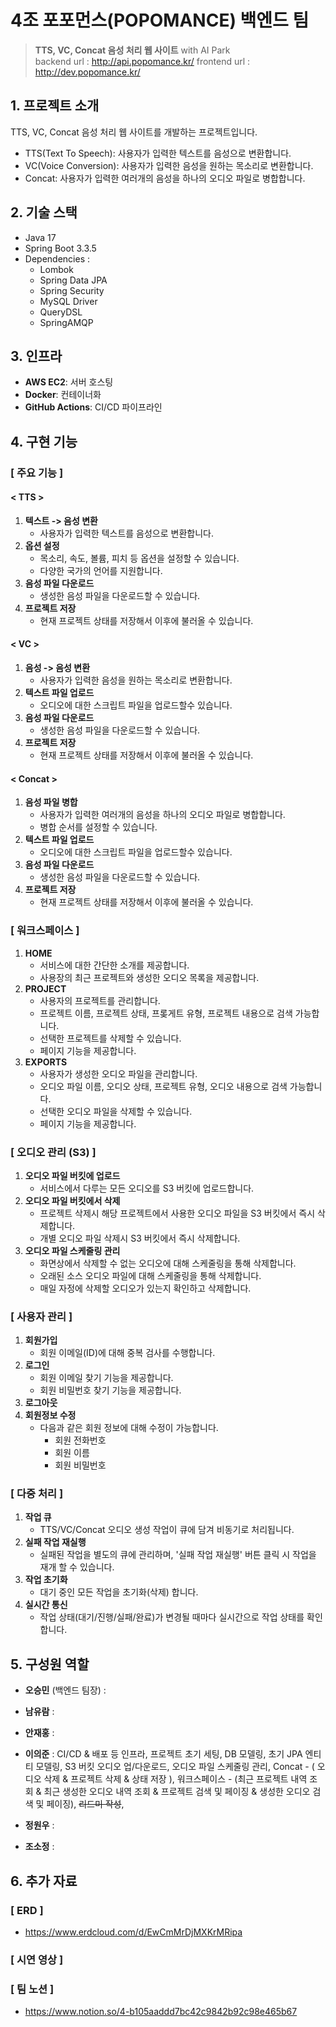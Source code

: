 # 4조 포포먼스(POPOMANCE) 백엔드 팀

> **TTS, VC, Concat 음성 처리 웹 사이트** with AI Park  
> backend url : http://api.popomance.kr/
> frontend url : http://dev.popomance.kr/

## 1. 프로젝트 소개

TTS, VC, Concat 음성 처리 웹 사이트를 개발하는 프로젝트입니다.

- TTS(Text To Speech): 사용자가 입력한 텍스트를 음성으로 변환합니다.
- VC(Voice Conversion): 사용자가 입력한 음성을 원하는 목소리로 변환합니다.
- Concat: 사용자가 입력한 여러개의 음성을 하나의 오디오 파일로 병합합니다.

## 2. 기술 스택

- Java 17
- Spring Boot 3.3.5
- Dependencies :
    - Lombok
    - Spring Data JPA
    - Spring Security
    - MySQL Driver
    - QueryDSL
    - SpringAMQP

## 3. 인프라

- **AWS EC2**: 서버 호스팅
- **Docker**: 컨테이너화
- **GitHub Actions**: CI/CD 파이프라인

## 4. 구현 기능

### [ 주요 기능 ]

#### < TTS >

1. **텍스트 -> 음성 변환**
    - 사용자가 입력한 텍스트를 음성으로 변환합니다.
2. **옵션 설정**
    - 목소리, 속도, 볼륨, 피치 등 옵션을 설정할 수 있습니다.
    - 다양한 국가의 언어를 지원합니다.
3. **음성 파일 다운로드**
    - 생성한 음성 파일을 다운로드할 수 있습니다.
4. **프로젝트 저장**
    - 현재 프로젝트 상태를 저장해서 이후에 불러올 수 있습니다.

#### < VC >

1. **음성 -> 음성 변환**
    - 사용자가 입력한 음성을 원하는 목소리로 변환합니다.
2. **텍스트 파일 업로드**
    - 오디오에 대한 스크립트 파일을 업로드할수 있습니다.
3. **음성 파일 다운로드**
    - 생성한 음성 파일을 다운로드할 수 있습니다.
4. **프로젝트 저장**
    - 현재 프로젝트 상태를 저장해서 이후에 불러올 수 있습니다.

#### < Concat >

1. **음성 파일 병합**
    - 사용자가 입력한 여러개의 음성을 하나의 오디오 파일로 병합합니다.
    - 병합 순서를 설정할 수 있습니다.
2. **텍스트 파일 업로드**
    - 오디오에 대한 스크립트 파일을 업로드할수 있습니다.
3. **음성 파일 다운로드**
    - 생성한 음성 파일을 다운로드할 수 있습니다.
4. **프로젝트 저장**
    - 현재 프로젝트 상태를 저장해서 이후에 불러올 수 있습니다.

### [ 워크스페이스 ]

1. **HOME**
    - 서비스에 대한 간단한 소개를 제공합니다.
    - 사용장의 최근 프로젝트와 생성한 오디오 목록을 제공합니다.
2. **PROJECT**
    - 사용자의 프로젝트를 관리합니다.
    - 프로젝트 이름, 프로젝트 상태, 프롲게트 유형, 프로젝트 내용으로 검색 가능합니다.
    - 선택한 프로젝트를 삭제할 수 있습니다.
    - 페이지 기능을 제공합니다.
3. **EXPORTS**
    - 사용자가 생성한 오디오 파일을 관리합니다.
    - 오디오 파일 이름, 오디오 상태, 프로젝트 유형, 오디오 내용으로 검색 가능합니다.
    - 선택한 오디오 파일을 삭제할 수 있습니다.
    - 페이지 기능을 제공합니다.

### [ 오디오 관리 (S3) ]

1. **오디오 파일 버킷에 업로드**
    - 서비스에서 다루는 모든 오디오를 S3 버킷에 업로드합니다.
2. **오디오 파일 버킷에서 삭제**
    - 프로젝트 삭제시 해당 프로젝트에서 사용한 오디오 파일을 S3 버킷에서 즉시 삭제합니다.
    - 개별 오디오 파일 삭제시 S3 버킷에서 즉시 삭제합니다.
3. **오디오 파일 스케줄링 관리**
    - 화면상에서 삭제할 수 없는 오디오에 대해 스케줄링을 통해 삭제합니다.
    - 오래된 소스 오디오 파일에 대해 스케줄링을 통해 삭제합니다.
    - 매일 자정에 삭제할 오디오가 있는지 확인하고 삭제합니다.

### [ 사용자 관리 ]

1. **회원가입**
    - 회원 이메일(ID)에 대해 중복 검사를 수행합니다.
2. **로그인**
    - 회원 이메일 찾기 기능을 제공합니다.
    - 회원 비밀번호 찾기 기능을 제공합니다.
3. **로그아웃**
4. **회원정보 수정**
    - 다음과 같은 회원 정보에 대해 수정이 가능합니다.
        - 회원 전화번호
        - 회원 이름
        - 회원 비밀번호

### [ 다중 처리 ]
1. **작업 큐**
    - TTS/VC/Concat 오디오 생성 작업이 큐에 담겨 비동기로 처리됩니다.
2. **실패 작업 재실행**
    - 실패된 작업을 별도의 큐에 관리하며, '실패 작업 재실행' 버튼 클릭 시 작업을 재개 할 수 있습니다.
3. **작업 초기화**
    - 대기 중인 모든 작업을 초기화(삭제) 합니다.
4. **실시간 통신**
    - 작업 상태(대기/진행/실패/완료)가 변경될 때마다 실시간으로 작업 상태를 확인합니다.

## 5. 구성원 역할

- **오승민** (백엔드 팀장) :

- **남유람** :

- **안재홍** :

- **이의준** : CI/CD & 배포 등 인프라, 프로젝트 초기 세팅, DB 모델링, 초기 JPA 엔티티 모델링, S3 버킷 오디오 업/다운로드, 오디오 파일 스케줄링 관리, Concat - ( 오디오 삭제 &
  프로젝트 삭제 & 상태 저장 ), 워크스페이스 - (최근 프로젝트 내역 조회 & 최근 생성한 오디오 내역 조회 & 프로젝트 검색 및 페이징 & 생성한 오디오 검색 및 페이징), ~~리드미 작성~~,

- **정원우** :

- **조소정** :

## 6. 추가 자료

### [ ERD ]

- https://www.erdcloud.com/d/EwCmMrDjMXKrMRipa

### [ 시연 영상 ]

### [ 팀 노션 ]

- https://www.notion.so/4-b105aaddd7bc42c9842b92c98e465b67


